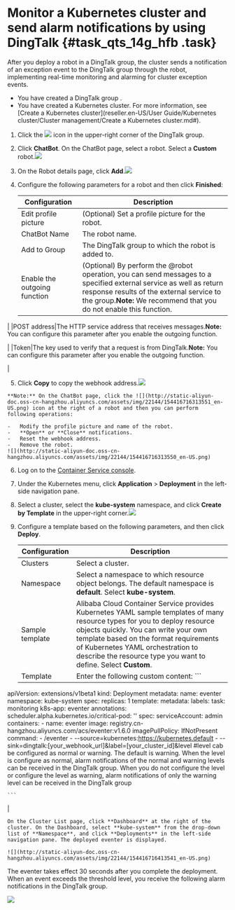 # Monitor a Kubernetes cluster and send alarm notifications by using DingTalk {#task_qts_14g_hfb .task}

After you deploy a robot in a DingTalk group, the cluster sends a notification of an exception event to the DingTalk group through the robot, implementing real-time monitoring and alarming for cluster exception events.

-   You have created a DingTalk group .
-   You have created a Kubernetes cluster. For more information, see [Create a Kubernetes cluster](reseller.en-US/User Guide/Kubernetes cluster/Cluster management/Create a Kubernetes cluster.md#).

1.  Click the ![](http://static-aliyun-doc.oss-cn-hangzhou.aliyuncs.com/assets/img/22144/154416716313518_en-US.png) icon in the upper-right corner of the DingTalk group. 
2.   Click **ChatBot**. On the ChatBot page, select a robot. Select a **Custom** robot.![](http://static-aliyun-doc.oss-cn-hangzhou.aliyuncs.com/assets/img/22144/154416716313519_en-US.png)

 
3.   On the Robot details page, click **Add**.![](http://static-aliyun-doc.oss-cn-hangzhou.aliyuncs.com/assets/img/22144/154416716313520_en-US.png)

 
4.  Configure the following parameters for a robot and then click **Finished**: 

    |Configuration|Description|
    |-------------|-----------|
    |Edit profile picture|\(Optional\) Set a profile picture for the robot.|
    |ChatBot Name|The robot name.|
    |Add to Group|The DingTalk group to which the robot is added to.|
    |Enable the outgoing function|\(Optional\) By perform the @robot operation, you can send messages to a specified external service as well as return response results of the external service to the group.**Note:** We recommend that you do not enable this function.

|
    |POST address|The HTTP service address that receives messages.**Note:** You can configure this parameter after you enable the outgoing function.

|
    |Token|The key used to verify that a request is from DingTalk.**Note:** You can configure this parameter after you enable the outgoing function.

|

5.   Click **Copy** to copy the webhook address.![](http://static-aliyun-doc.oss-cn-hangzhou.aliyuncs.com/assets/img/22144/154416716313532_en-US.png)

 

    **Note:** On the ChatBot page, click the ![](http://static-aliyun-doc.oss-cn-hangzhou.aliyuncs.com/assets/img/22144/154416716313551_en-US.png) icon at the right of a robot and then you can perform following operations:

    -   Modify the profile picture and name of the robot.
    -   **Open** or **Close** notifications.
    -   Reset the webhook address.
    -   Remove the robot.
    ![](http://static-aliyun-doc.oss-cn-hangzhou.aliyuncs.com/assets/img/22144/154416716313550_en-US.png)

6.  Log on to the [Container Service console](https://partners-intl.console.aliyun.com/#/cs). 
7.  Under the Kubernetes menu, click **Application** \> **Deployment** in the left-side navigation pane. 
8.   Select a cluster, select the **kube-system** namespace, and click **Create by Template** in the upper-right corner.![](http://static-aliyun-doc.oss-cn-hangzhou.aliyuncs.com/assets/img/22144/154416716413533_en-US.png)

 
9.  Configure a template based on the following parameters, and then click **Deploy**. 

    |Configuration|Description|
    |-------------|-----------|
    |Clusters|Select a cluster.|
    |Namespace|Select a namespace to which resource object belongs. The default namespace is **default**. Select **kube-system**.|
    |Sample template|Alibaba Cloud Container Service provides Kubernetes YAML sample templates of many resource types for you to deploy resource objects quickly. You can write your own template based on the format requirements of Kubernetes YAML orchestration to describe the resource type you want to define. Select **Custom**.|
    |Template|Enter the following custom content:    ```
apiVersion: extensions/v1beta1
kind: Deployment
metadata:
  name: eventer
  namespace: kube-system
spec:
  replicas: 1
  template:
    metadata:
      labels:
        task: monitoring
        k8s-app: eventer
      annotations:
        scheduler.alpha.kubernetes.io/critical-pod: ''
    spec:
      serviceAccount: admin
      containers:
      - name: eventer
        image: registry.cn-hangzhou.aliyuncs.com/acs/eventer:v1.6.0
        imagePullPolicy: IfNotPresent
        command:
        - /eventer
        - --source=kubernetes:https://kubernetes.default
        - --sink=dingtalk:[your_webhook_url]&label=[your_cluster_id]&level       #level cab be configured as normal or warning. The default is warning. When the level is configure as normal, alarm notifications of the normal and warning levels can be received in the DingTalk group. When you do not configure the level or configure the level as warning, alarm notifications of only the warning level can be received in the DingTalk group

    ```

|

    On the Cluster List page, click **Dashboard** at the right of the cluster. On the Dashboard, select **kube-system** from the drop-down list of **Namespace**, and click **Deployments** in the left-side navigation pane. The deployed eventer is displayed.

    ![](http://static-aliyun-doc.oss-cn-hangzhou.aliyuncs.com/assets/img/22144/154416716413541_en-US.png)


The eventer takes effect 30 seconds after you complete the deployment. When an event exceeds the threshold level, you receive the following alarm notifications in the DingTalk group.

![](http://static-aliyun-doc.oss-cn-hangzhou.aliyuncs.com/assets/img/22144/154416716413547_en-US.png)

